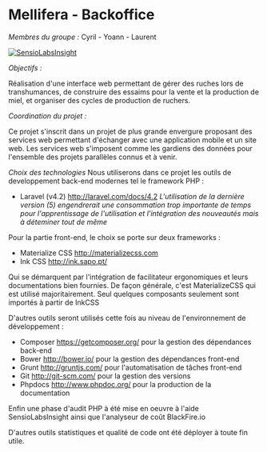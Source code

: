 # Mellifera - Backoffice

_Membres du groupe :_
Cyril - Yoann - Laurent

[![SensioLabsInsight](https://insight.sensiolabs.com/projects/25e2b5cb-c6e7-4cd9-81d5-f6ad53d64a1a/big.png)](https://insight.sensiolabs.com/projects/25e2b5cb-c6e7-4cd9-81d5-f6ad53d64a1a)

_Objectifs :_

Réalisation d'une interface web permettant de gérer des ruches lors de transhumances, de construire des essaims pour la vente et la production de miel, et organiser des cycles de production de ruchers.

_Coordination du projet :_

Ce projet s'inscrit dans un projet de plus grande envergure proposant des services web permettant d'échanger avec une application mobile et un site web.
Les services web s'imposent comme les gardiens des données pour l'ensemble des projets parallèles connus et à venir.

_Choix des technologies_
Nous utiliserons dans ce projet les outils de developpement back-end modernes tel le framework PHP :

*  Laravel (v4.2) http://laravel.com/docs/4.2
_L'utilisation de la dernière version (5) engendrerait une consommation trop importante de temps pour l'apprentissage de l'utilisation et l'intégration des nouveautés mais à déteminer tout de même_

Pour la partie front-end, le choix se porte sur deux frameworks :

*  Materialize CSS http://materializecss.com
*  Ink CSS http://ink.sapo.pt/

Qui se démarquent par l'intégration de facilitateur ergonomiques et leurs documentations bien fournies.
De façon générale, c'est MaterializeCSS qui est utilisé majoritairement. Seul quelques composants seulement sont importés à partir de InkCSS

D'autres outils seront utilisés cette fois au niveau de l'environnement de développement :

*  Composer https://getcomposer.org/ pour la gestion des dépendances back-end
*  Bower http://bower.io/ pour la gestion des dépendances front-end
*  Grunt http://gruntjs.com/ pour l'automatisation de tâches front-end
*  Git http://git-scm.com/ pour la gestion des versions
*  Phpdocs http://www.phpdoc.org/ pour la production de la documentation

Enfin une phase d'audit PHP à été mise en oeuvre à l'aide SensioLabsInsight ainsi que l'analyseur de coût BlackFire.io

D'autres outils statistiques et qualité de code ont été déployer à toute fin utile.


